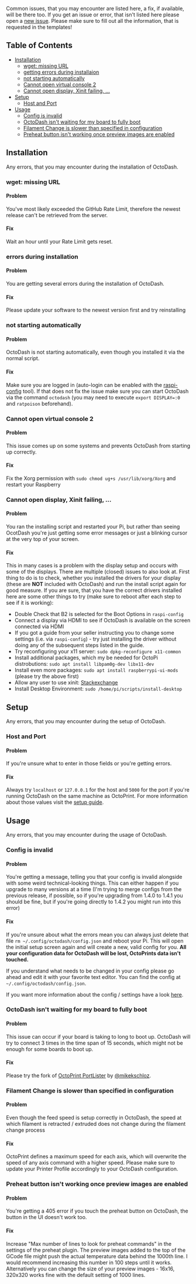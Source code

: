 Common issues, that you may encounter are listed here, a fix, if available, will be there too. If you get an issue or error, that isn't listed here please open a [new issue](https://github.com/UnchartedBull/OctoDash/issues/new). Please make sure to fill out all the information, that is requested in the templates!

## Table of Contents

- [Installation](#installation)
  - [wget: missing URL](#wget-missing-url)
  - [getting errors during installaion](#errors-during-installation)
  - [not starting automatically](#not-starting-automatically)
  - [Cannot open virtual console 2](#cannot-open-virtual-console-2)
  - [Cannot open display, Xinit failing, ...](#cannot-open-display-xinit-failing-)
- [Setup](#setup)
  - [Host and Port](#host-and-port)
- [Usage](#usage)
  - [Config is invalid](#config-is-invalid)
  - [OctoDash isn't waiting for my board to fully boot](#octodash-isnt-waiting-for-my-board-to-fully-boot)
  - [Filament Change is slower than specified in configuration
](https://github.com/UnchartedBull/OctoDash/wiki/Troubleshooting#filament-change-is-slower-than-specified-in-configuration)
  - [Preheat button isn't working once preview images are enabled](#preheat-button-isnt-working-once-preview-images-are-enabled)

## Installation
Any errors, that you may encounter during the installation of OctoDash.

### wget: missing URL
#### Problem
You've most likely exceeded the GitHub Rate Limit, therefore the newest release can't be retrieved from the server.
#### Fix
Wait an hour until your Rate Limit gets reset.

### errors during installation
#### Problem
You are getting several errors during the installation of OctoDash.
#### Fix
Please update your software to the newest version first and try reinstalling

### not starting automatically
#### Problem
OctoDash is not starting automatically, even though you installed it via the normal script.
#### Fix
Make sure you are logged in (auto-login can be enabled with the [raspi-config](https://www.opentechguides.com/how-to/article/raspberry-pi/134/raspbian-jessie-autologin.html) tool). If that does not fix the issue make sure you can start OctoDash via the command `octodash` (you may need to execute `export DISPLAY=:0` and `ratpoison` beforehand).

### Cannot open virtual console 2
#### Problem
This issue comes up on some systems and prevents OctoDash from starting up correctly.
#### Fix
Fix the Xorg permission with `sudo chmod ug+s /usr/lib/xorg/Xorg` and restart your Raspberry

### Cannot open display, Xinit failing, ...
#### Problem
You ran the installing script and restarted your Pi, but rather than seeing OcotDash you're just getting some error messages or just a blinking cursor at the very top of your screen. 
#### Fix
This in many cases is a problem with the display setup and occurs with some of the displays. There are multiple (closed) issues to also look at.
First thing to do is to check, whether you installed the drivers for your display (these are **NOT** included with OctoDash) and run the install script again for good measure. 
If you are sure, that you have the correct drivers installed here are some other things to try (make sure to reboot after each step to see if it is working):
- Double Check that B2 is selected for the Boot Options in `raspi-config`
- Connect a display via HDMI to see if OctoDash is available on the screen connected via HDMI
- If you got a guide from your seller instructing you to change some settings (i.e. via `raspi-config`) - try just installing the driver without doing any of the subsequent steps listed in the guide.
- Try reconfiguring your x11 server: `sudo dpkg-reconfigure x11-common`
- Install additional packages, which my be needed for OctoPi distrobutions: `sudo apt install libpam0g-dev libx11-dev`
- Install even more packages: `sudo apt install raspberrypi-ui-mods` (please try the above first)
- Allow any user to use xinit: [Stackexchange](https://unix.stackexchange.com/questions/478742/error-when-trying-to-use-xorg-only-console-users-are-allowed-to-run-the-x-serve/529945#529945)
- Install Desktop Environment: `sudo /home/pi/scripts/install-desktop`

## Setup
Any errors, that you may encounter during the setup of OctoDash.

### Host and Port
#### Problem
If you're unsure what to enter in those fields or you're getting errors.

#### Fix
Always try `localhost` or `127.0.0.1` for the host and `5000` for the port if you're running OctoDash on the same machine as OctoPrint. For more information about those values visit the [setup guide](https://github.com/UnchartedBull/OctoDash/wiki/Setup-&-Settings).

## Usage
Any errors, that you may encounter during the usage of OctoDash.

### Config is invalid
#### Problem
You're getting a message, telling you that your config is invalid alongside with some weird technical-looking things. This can either happen if you upgrade to many versions at a time (I'm trying to merge configs from the previous release, if possible, so if you're upgrading from 1.4.0 to 1.4.1 you should be fine, but if you're going directly to 1.4.2 you might run into this error) 
#### Fix
If you're unsure about what the errors mean you can always just delete that file `rm ~/.config/octodash/config.json` and reboot your Pi. This will open the initial setup screen again and will create a new, valid config for you. **All your configuration data for OctoDash will be lost, OctoPrints data isn't touched.**

If you understand what needs to be changed in your config please go ahead and edit it with your favorite text editor. You can find the config at `~/.config/octodash/config.json`. 

If you want more information about the config / settings have a look [here](https://github.com/UnchartedBull/OctoDash/wiki/Setup-&-Settings).

### OctoDash isn't waiting for my board to fully boot
#### Problem
This issue can occur if your board is taking to long to boot up. OctoDash will try to connect 3 times in the time span of 15 seconds, which might not be enough for some boards to boot up.
#### Fix
Please try the fork of [OctoPrint PortLister](https://github.com/mikekscholz/OctoPrint-PortLister) by [@mikekschloz](https://github.com/mikekscholz).

### Filament Change is slower than specified in configuration
#### Problem
Even though the feed speed is setup correctly in OctoDash, the speed at which filament is retracted / extruded does not change during the filament change process
#### Fix
OctoPrint defines a maximum speed for each axis, which will overwrite the speed of any axis command with a higher speed. Please make sure to update your Printer Profile accordingly to your OctoDash configuration.

### Preheat button isn't working once preview images are enabled
#### Problem
You're getting a 405 error if you touch the preheat button on OctoDash, the button in the UI doesn't work too.
#### Fix
Increase "Max number of lines to look for preheat commands" in the settings of the preheat plugin. The preview images added to the top of the GCode file might push the actual temperature data behind the 1000th line. I would recommend increasing this number in 100 steps until it works. Alternatively you can change the size of your preview images - 16x16, 320x320 works fine with the default setting of 1000 lines.